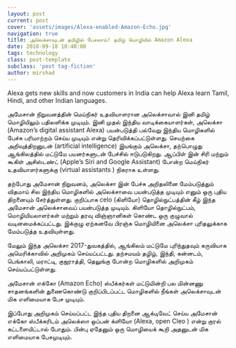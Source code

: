 ```yaml
---
layout: post
current: post
cover: 'assets/images/Alexa-enabled-Amazon-Echo.jpg'
navigation: true
title: அலெக்சாவுடன் தமிழில் பேசலாம்! தமிழ் மொழியில் Amazon Alexa
date: 2018-09-18 10:40:00
tags: technology
class: post-template
subclass: 'post tag-fiction'
author: mirshad
---
```


Alexa gets new skills and now customers in India can help Alexa learn Tamil, Hindi, and other Indian languages.

அமேசான் நிறுவனத்தின் மெய்நிகர் உதவியாளரான‌ அலெக்சாவால் இனி தமிழ் மொழியிலும் பதிலளிக்க‌ முடியும். இனி முதல் இந்திய வாடிக்கையாளர்கள், அலெக்சா (Amazon’s digital assistant Alexa) பயன்படுத்தி பல்வேறு இந்திய மொழிகளில் பேச்சு பரிமாற்றம் செய்ய‌ முடியும் என்று தெரிவிக்கப்பட்டுள்ளது. செயற்கை அறிவுத்திறனுடன் (artificial intelligence) இயங்கும் அலெக்சா, தற்பொழுது ஆங்கிலத்தில் மட்டுமே பயனர்களுடன் பேச்சில் ஈடுபடுகிறது. ஆப்பிள் இன் சிரி மற்றும் கூகிள் அசிஸ்டண்ட் (Apple’s Siri and Google Assistant) போன்ற மெய்நிகர் உதவியாளர்களுக்கு (virtual assistants ) நிகராக‌ உள்ளது.

தற்போது அமேசான் நிறுவனம், அலெக்சா இன் பேச்சு அறிதலினை மேம்படுத்தும் விதமாய் சில இந்திய மொழிகளில் அலெக்சாவை பயன்படுத்த முடியும் எனும் ஒரு புதிய திறனையும் சேர்த்துள்ளது. குறிப்பாக celo (கிளியோ) தொழில்நுட்பத்தின் கீழ் இந்த அமேசான் அலெக்சாவைப் பயன்படுத்த முடியும். கிளியோ தொழில்நுட்பம், மொழியியலாளர்கள் மற்றும் தரவு விஞ்ஞானிகள் கொண்ட‌ ஒரு குழுவால் வடினமைக்கப்பட்டது. இக்குழு ஏற்கனவே பிரஞ்சு மொழியினை அலெக்சா புரிதலுக்காக‌ மேம்படுத்த உதவியுள்ளது.

மேலும் இந்த அலெக்சா 2017-துவகத்தில், ஆங்கிலம் மட்டுமே புரிந்துதவும் கருவியாக‌ அமெரிக்காவில் அறிமுகம் செய்யப்பட்டது. தற்சமயம் தழிழ், இந்தி, கன்னடம், பெங்காலி, மராட்டி, குஜராத்தி, தெலுங்கு போன்ற மொழிகளில் அறிமுகம் செய்யப்பட்டுள்ளது.

அமேசான் எக்கோ (Amazon Echo) ஸ்பீக்கர்கள் மட்டுமின்றி பல மின்னணு சாதனங்களின் துணைகொண்டு குறிப்பிடப்பட்ட மொழிகளில் நீங்கள் அலெக்சாவுடன் மிக எளிமையாக பேச முடியும்.

இப்போது அறிமுகம் செய்யப்பட்ட‌ இந்த புதிய திறனை ஆக்டிவேட் செய்ய அமேசான் எக்கோ ஸ்பீக்கரிடம் அலெக்ஸா ஒப்பன் க்ளியோ (Alexa, open Cleo ) என்று குரல் கட்டளையிட்டால் போதும். பின்பு ஏதேனும் ஒரு மொழியைக் கூறி அதனுடன் மிக எளிமையாக பேசமுடியும்.
